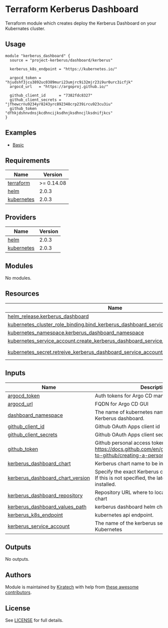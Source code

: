 # Terraform Kerberus Dashboard

Terraform module which creates deploy the Kerberus Dashboard on your Kubernates cluster.

## Usage

```hcl
module "kerberus_dashboard" {
  source = "project-kerberus/dashboard/kerberus"

  kerberus_k8s_endpoint = "https://kubernetes.io/"

  argocd_token = "hjudshf3jcu3892uc0389muri23umjrc9i32mjr23i9ur0urc3icfjk"
  argocd_url   = "https://argoproj.github.io/"

  github_client_id      = "7382fdc8327"
  github_client_secrets = "jfhewcrnu9234yr8243yrc892348crp239ircu923cu3iu"
  github_token          = "dfhkjdshnvdnsjkcdhncijksdhnjksdhncjlksdnifjkcs"
}
```

## Examples

* [Basic](./examples/basic)

## Requirements

| Name | Version |
|------|---------|
| <a name="requirement_terraform"></a> [terraform](#requirement\_terraform) | >= 0.14.08 |
| <a name="requirement_helm"></a> [helm](#requirement\_helm) | 2.0.3 |
| <a name="requirement_kubernetes"></a> [kubernetes](#requirement\_kubernetes) | 2.0.3 |

## Providers

| Name                                                         | Version |
| ------------------------------------------------------------ | ------- |
| <a name="provider_helm"></a> [helm](#provider\_helm)         | 2.0.3   |
| <a name="provider_kubernetes"></a> [kubernetes](#provider\_kubernetes) | 2.0.3   |

## Modules

No modules.

## Resources

| Name                                                         | Type        |
| ------------------------------------------------------------ | ----------- |
| [helm_release.kerberus_dashboard](https://registry.terraform.io/providers/hashicorp/helm/2.0.3/docs/resources/release) | resource    |
| [kubernetes_cluster_role_binding.bind_kerberus_dashboard_service_account_to_admin_role](https://registry.terraform.io/providers/hashicorp/kubernetes/2.0.3/docs/resources/cluster_role_binding) | resource    |
| [kubernetes_namespace.kerberus_dashboard_namespace](https://registry.terraform.io/providers/hashicorp/kubernetes/2.0.3/docs/resources/namespace) | resource    |
| [kubernetes_service_account.create_kerberus_dashboard_service_account](https://registry.terraform.io/providers/hashicorp/kubernetes/2.0.3/docs/resources/service_account) | resource    |
| [kubernetes_secret.retreive_kerberus_dashboard_service_account_token](https://registry.terraform.io/providers/hashicorp/kubernetes/2.0.3/docs/data-sources/secret) | data source |

## Inputs

| Name                                                         | Description                                                  | Type     | Default                                                   | Required |
| ------------------------------------------------------------ | ------------------------------------------------------------ | -------- | --------------------------------------------------------- | :------: |
| <a name="input_argocd_token"></a> [argocd\_token](#input\_argocd\_token) | Auth tokens for Argo CD management automation.               | `string` | n/a                                                       |   yes    |
| <a name="input_argocd_url"></a> [argocd\_url](#input\_argocd\_url) | FQDN for Argo CD GUI                                         | `string` | n/a                                                       |   yes    |
| <a name="input_dashboard_namespace"></a> [dashboard\_namespace](#input\_dashboard\_namespace) | The name of kubernetes namespace for the Kerberus dashboard. | `string` | `"kerberus-dashboard-system"`                             |    no    |
| <a name="input_github_client_id"></a> [github\_client\_id](#input\_github\_client\_id) | Github OAuth Apps client id                                  | `string` | n/a                                                       |   yes    |
| <a name="input_github_client_secrets"></a> [github\_client\_secrets](#input\_github\_client\_secrets) | Github OAuth Apps client secrets                             | `string` | n/a                                                       |   yes    |
| <a name="input_github_token"></a> [github\_token](#input\_github\_token) | Github personal access token, please see: https://docs.github.com/en/github/authenticating-to-github/creating-a-personal-access-token | `string` | n/a                                                       |   yes    |
| <a name="input_kerberus_dashboard_chart"></a> [kerberus\_dashboard\_chart](#input\_kerberus\_dashboard\_chart) | Kerberus chart name to be installed.                         | `string` | `"kerberus-dashboard"`                                    |    no    |
| <a name="input_kerberus_dashboard_chart_version"></a> [kerberus\_dashboard\_chart\_version](#input\_kerberus\_dashboard\_chart\_version) | Specify the exact Kerberus chart version to install. If this is not specified, the latest version is installed. | `string` | `null`                                                    |    no    |
| <a name="input_kerberus_dashboard_repository"></a> [kerberus\_dashboard\_repository](#input\_kerberus\_dashboard\_repository) | Repository URL where to locate the Kerberus chart            | `string` | `"https://projectkerberus.github.io/kerberus-dashboard/"` |    no    |
| <a name="input_kerberus_dashboard_values_path"></a> [kerberus\_dashboard\_values\_path](#input\_kerberus\_dashboard\_values\_path) | kerberus dashboard helm chart values.yaml path               | `string` | `""`                                                      |    no    |
| <a name="input_kerberus_k8s_endpoint"></a> [kerberus\_k8s\_endpoint](#input\_kerberus\_k8s\_endpoint) | kubernetes api endpoint.                                     | `string` | n/a                                                       |   yes    |
| <a name="input_kerberus_service_account"></a> [kerberus\_service\_account](#input\_kerberus\_service\_account) | The name of the kerberus service account on Kubernetes       | `string` | `"kerberus-admin"`                                        |    no    |

## Outputs

No outputs.

## Authors

Module is maintained by [Kiratech](https://www.kiratech.it/) with help from [these awesome contributors](https://github.com/projectkerberus/terraform-kerberus-dashboard/graphs/contributors).

## License

See [LICENSE](./LICENSE) for full details.